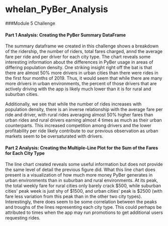 # whelan_PyBer_Analysis

###Module 5 Challenge

#### Part 1 Analysis: Creating the PyBer Summary DataFrame

The summary dataframe we created in this challenge shows a breakdown of the ridership, the number of riders, total fares charged, annd the average fare per ride and per driver for each city type. The chart reveals some interesting information about the differences in PyBer usage in areas of differing population density. One striking insight right off the bat is that there are almost 50% more drivers in urban cities than there were rides in the first four months of 2019. Thus, it would seem that while there are many more drivers in urban environments, the percent of those drivers that are actively driving with the app is likely much lower than it is for rural and suburban cities.

Additionally, we see that while the number of rides increases with population density, there is an inverse relationship with the average fare per ride and driver, with rural rides averaging almost 50% higher fares than urban rides and rural drivers earning almost 4 times as much as their urban counterparts. This increased competition among drivers and the lower profitability per ride likely contribute to our previous observation as urban markets seem to be oversaturated with drivers.


#### Part 2 Analysis: Creating the Multiple-Line Plot for the Sum of the Fares for Each City Type

The line chart created reveals some useful information but does not provide the same level of detail the previous figure did. What this line chart does present is a visualization of how much more money PyBer generates in urban environments than in suburban and rural environments. At its peak, the total weekly fare for rural cities only barely crack $500, while suburban cities' peak week is just shy of $1500, and urban cities' peak is $2500 (with fare less variation from this peak than in the other two city types). Interestingly, there does seem to be some correlation between the peaks and troughs of the lines representing each city type. This could perhaps be attributed to times when the app may run promotions to get additional users requesting rides.

